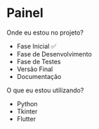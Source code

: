 # Painel

Onde eu estou no projeto?
- Fase Inicial ✅
- Fase de Desenvolvimento 
- Fase de Testes
- Versão Final
- Documentação

O que eu estou utilizando?
- Python
- Tkinter
- Flutter
